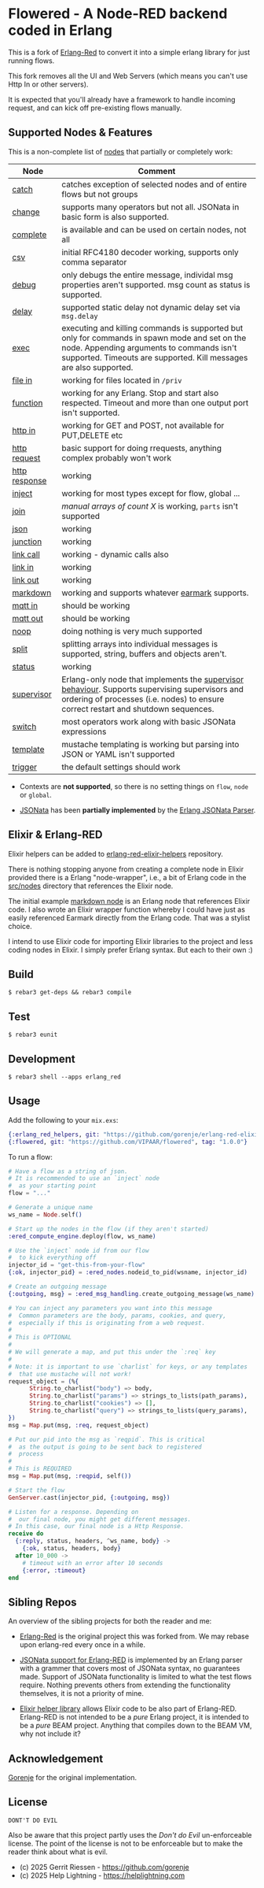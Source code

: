 Flowered - A Node-RED backend coded in Erlang
=====

This is a fork of [Erlang-Red](https://github.com/gorenje/erlang-red)
to convert it into a simple erlang library for just running flows.

This fork removes all the UI and Web Servers (which means you can't
use Http In or other servers).

It is expected that you'll already have a framework to handle incoming
request, and can kick off pre-existing flows manually.


Supported Nodes & Features
---

This is a non-complete list of [nodes](src/nodes/) that partially or completely work:

| Node | Comment |
| ---- | ------- |
| [catch](src/nodes/ered_node_catch.erl) | catches exception of selected nodes and of entire flows but not groups |
| [change](src/nodes/ered_node_change.erl) | supports many operators but not all. JSONata in basic form is also supported. |
| [complete](src/nodes/ered_node_complete.erl) | is available and can be used on certain nodes, not all |
| [csv](src/nodes/ered_node_csv.erl) | initial RFC4180 decoder working, supports only comma separator |
| [debug](src/nodes/ered_node_debug.erl) | only debugs the entire message, individal msg properties aren't supported. msg count as status is supported. |
| [delay](src/nodes/ered_node_delay.erl) | supported static delay not dynamic delay set via `msg.delay` |
| [exec](src/nodes/ered_node_exec.erl) | executing and killing commands is supported  but only for commands in spawn mode and set on the node. Appending arguments to commands isn't supported. Timeouts are supported. Kill messages are also supported. |
| [file in](src/nodes/ered_node_file_in.erl) | working for files located in `/priv` |
| [function](src/nodes/ered_node_function.erl) | working for any Erlang. Stop and start also respected. Timeout and more than one output port isn't supported. |
| [http in](src/nodes/ered_node_http_in.erl) | working for GET and POST, not available for PUT,DELETE etc |
| [http request](src/nodes/ered_node_http_request.erl) | basic support for doing rrequests, anything complex probably won't work |
| [http response](src/nodes/ered_node_http_response.erl) | working |
| [inject](src/nodes/ered_node_inject.erl) | working for most types except for flow, global ... |
| [join](src/nodes/ered_node_join.erl) | *manual arrays of count X* is working, `parts` isn't supported  |
| [json](src/nodes/ered_node_json.erl) | working |
| [junction](src/nodes/ered_node_junction.erl) | working |
| [link call](src/nodes/ered_node_link_call.erl) | working - dynamic calls also |
| [link in](src/nodes/ered_node_link_in.erl) | working |
| [link out](src/nodes/ered_node_link_out.erl) | working |
| [markdown](src/nodes/ered_node_markdown.erl) | working and supports whatever [earmark](https://github.com/pragdave/earmark) supports. |
| [mqtt in](src/nodes/ered_node_mqtt_in.erl) | should be working |
| [mqtt out](src/nodes/ered_node_mqtt_out.erl) | should be working |
| [noop](src/nodes/ered_node_noop.erl) | doing nothing is very much supported |
| [split](src/nodes/ered_node_split.erl) | splitting arrays into individual messages is supported, string, buffers and objects aren't. |
| [status](src/nodes/ered_node_status.erl) | working |
| [supervisor](src/nodes/ered_node_supervisor.erl) | Erlang-only node that implements the [supervisor behaviour](https://www.erlang.org/doc/system/sup_princ.html). Supports supervising supervisors and ordering of processes (i.e. nodes) to ensure correct restart and shutdown sequences. |
| [switch](src/nodes/ered_node_switch.erl) | most operators work along with basic JSONata expressions  |
| [template](src/nodes/ered_node_template.erl) | mustache templating is working but parsing into JSON or YAML isn't supported |
| [trigger](src/nodes/ered_node_trigger.erl) | the default settings should work |

- Contexts are **not supported**, so there is no setting things on `flow`, `node` or `global`.

- [JSONata](https://jsonata.org) has been **partially implemented** by the [Erlang JSONata Parser](https://github.com/gorenje/erlang-red-jsonata).

Elixir & Erlang-RED
---

Elixir helpers can be added to [erlang-red-elixir-helpers](https://github.com/gorenje/erlang-red-elixir-helpers) repository.

There is nothing stopping anyone from creating a complete node in Elixir provided there is a Erlang "node-wrapper", i.e., a bit of Erlang code in the [src/nodes](src/nodes) directory that references the Elixir node.

The initial example [markdown node](https://github.com/gorenje/erlang-red/blob/42f10112baac5a5f916ecd805eafc87382632dec/src/nodes/ered_node_markdown.erl#L38) is an Erlang node that references Elixir code. I also wrote an Elixir wrapper function whereby I could have just as easily referenced Earmark directly from the Erlang code. That was a stylist choice.

I intend to use Elixir code for importing Elixir libraries to the project and less coding nodes in Elixir. I simply prefer Erlang syntax. But each to their own :)

Build
-----

    $ rebar3 get-deps && rebar3 compile

Test
-----

    $ rebar3 eunit

Development
---

    $ rebar3 shell --apps erlang_red


Usage
----

Add the following to your `mix.exs`:

```elixir
{:erlang_red_helpers, git: "https://github.com/gorenje/erlang-red-elixir-helpers", tag: "0.1.3", override: true},
{:flowered, git: "https://github.com/VIPAAR/flowered", tag: "1.0.0"}
```

To run a flow:

```elixir
# Have a flow as a string of json.
# It is recommended to use an `inject` node
#  as your starting point
flow = "..."

# Generate a unique name
ws_name = Node.self()

# Start up the nodes in the flow (if they aren't started)
:ered_compute_engine.deploy(flow, ws_name)

# Use the `inject` node id from our flow
#  to kick everything off
injector_id = "get-this-from-your-flow"
{:ok, injector_pid} = :ered_nodes.nodeid_to_pid(wsname, injector_id)

# Create an outgoing message
{:outgoing, msg} = :ered_msg_handling.create_outgoing_message(ws_name)

# You can inject any parameters you want into this message
#  Common parameters are the body, params, cookies, and query,
#  especially if this is originating from a web request.
#
# This is OPTIONAL
#
# We will generate a map, and put this under the `:req` key
# 
# Note: it is important to use `charlist` for keys, or any templates
#  that use mustache will not work!
request_object = (%{
      String.to_charlist("body") => body,
      String.to_charlist("params") => strings_to_lists(path_params),
      String.to_charlist("cookies") => [],
      String.to_charlist("query") => strings_to_lists(query_params),
})
msg = Map.put(msg, :req, request_object)

# Put our pid into the msg as `reqpid`. This is critical
#  as the output is going to be sent back to registered
#  process
#
# This is REQUIRED
msg = Map.put(msg, :reqpid, self())

# Start the flow
GenServer.cast(injector_pid, {:outgoing, msg})

# Listen for a response. Depending on
#  our final node, you might get different messages.
# In this case, our final node is a Http Response.
receive do
  {:reply, status, headers, ^ws_name, body} ->
    {:ok, status, headers, body}
  after 10_000 ->
    # timeout with an error after 10 seconds
    {:error, :timeout}
end
```

Sibling Repos
---

An overview of the sibling projects for both the reader and me:

- [Erlang-Red](https://github.com/gorenje/erlang-red) is the original
  project this was forked from. We may rebase upon erlang-red every
  once in a while.

- [JSONata support for
  Erlang-RED](https://github.com/gorenje/erlang-red-jsonata) is
  implemented by an Erlang parser with a grammer that covers most of
  JSONata syntax, no guarantees made. Support of JSONata functionality
  is limited to what the test flows require. Nothing prevents others
  from extending the functionality themselves, it is not a priority of
  mine.

- [Elixir helper
  library](https://github.com/gorenje/erlang-red-elixir-helpers)
  allows Elixir code to be also part of Erlang-RED. Erlang-RED is not
  intended to be a *pure* Erlang project, it is intended to be a
  *pure* BEAM project. Anything that compiles down to the BEAM VM, why
  not include it?


Acknowledgement
---

[Gorenje](https://github.com/gorenje) for the original implementation.

License
---

`DONT'T DO EVIL`

Also be aware that this project partly uses the *Don't do Evil*
un-enforceable license. The point of the license is not to be
enforceable but to make the reader think about what is evil. 

* (c) 2025 Gerrit Riessen - https://github.com/gorenje
* (c) 2025 Help Lightning - https://helplightning.com

